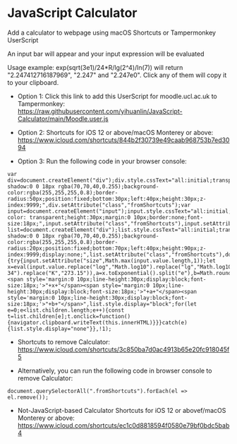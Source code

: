 # JavaScript Calculator
 Add a calculator to webpage using macOS Shortcuts or Tampermonkey UserScript

An input bar will appear and your input expression will be evaluated

Usage example: exp(sqrt(3e1)/24*R/lg(2^4)/ln(7)) will return "2.247412716187969", "2.247" and "2.247e0". Click any of them will copy it to your clipboard.

- Option 1: Click this link to add this UserScript for moodle.ucl.ac.uk to Tampermonkey: https://raw.githubusercontent.com/yihuanlin/JavaScript-Calculator/main/Moodle.user.js

- Option 2: Shortcuts for iOS 12 or above/macOS Monterey or above: https://www.icloud.com/shortcuts/844b2f30739e49caab968753b7ed3094

- Option 3: Run the following code in your browser console:
```
var div=document.createElement("div");div.style.cssText="all:initial;transparent;box-shadow:0 0 18px rgba(70,70,40,0.255);background-color:rgba(255,255,255,0.8);border-radius:50px;position:fixed;bottom:30px;left:40px;height:30px;z-index:9999;",div.setAttribute("class","fromShortcuts");var input=document.createElement("input");input.style.cssText="all:initial;background-color: transparent;height:30px;margin:0 10px;border:none;font-size:18px;",input.setAttribute("class","fromShortcuts"),input.setAttribute("size",1),input.setAttribute("spellcheck","false");var list=document.createElement("div");list.style.cssText="all:initial;transparent;box-shadow:0 0 18px rgba(70,70,40,0.255);background-color:rgba(255,255,255,0.8);border-radius:20px;position:fixed;bottom:70px;left:40px;height:90px;z-index:9999;display:none;",list.setAttribute("class","fromShortcuts"),document.body.appendChild(div),div.appendChild(input),document.body.appendChild(list),input.addEventListener("input",function(){try{input.setAttribute("size",Math.max(input.value.length,1));let x=eval(input.value.replace("log","Math.log10").replace("lg","Math.log10").replace("ln","Math.log").replace("sqrt","Math.sqrt").replace("^","**").replace("*","*").replace("x","*").replace("e*p","Math.exp").replace("NA","6.022e23").replace("R","8.314").replace("F","96485").replace("C","2.998e8").replace("H","6.626e-34").replace("K","273.15")),a=x.toExponential().split("e"),b=Math.round(1e3*a[0])/1e3;b=b.toString()+"e"+a[1].replace("+",""),a=x.toFixed(3).replace(".000","").replace("e+","e"),list.innerHTML="<span style='margin:0 10px;line-height:30px;display:block;font-size:18px;'>"+x+"</span><span style='margin:0 10px;line-height:30px;display:block;font-size:18px;'>"+a+"</span><span style='margin:0 10px;line-height:30px;display:block;font-size:18px;'>"+b+"</span>",list.style.display="block";for(let e=0;e<list.children.length;e++){const t=list.children[e];t.onclick=function(){navigator.clipboard.writeText(this.innerHTML)}}}catch(e){list.style.display="none"}},!1);
```

- Shortcuts to remove Calculator: https://www.icloud.com/shortcuts/3c850ba7d0ac4913b65e20fc918045f5

- Alternatively, you can run the following code in browser console to remove Calculator:
```
document.querySelectorAll(".fromShortcuts").forEach(el => el.remove());
```

- Not-JavaScript-based Calculator Shortcuts for iOS 12 or abovef/macOS Monterey or above: https://www.icloud.com/shortcuts/ec1c0d8818594f0580e79bf0bdc5bab4
